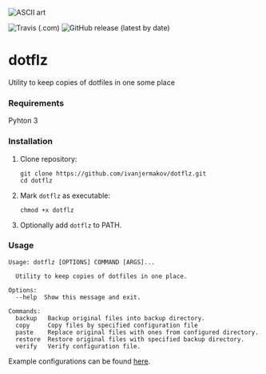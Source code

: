 ![ASCII art](https://sun9-19.userapi.com/c857732/v857732190/13b709/A7LNzw5wGQA.jpg)

![Travis (.com)](https://img.shields.io/travis/com/ivanjermakov/dotflz)
![GitHub release (latest by date)](https://img.shields.io/github/v/release/ivanjermakov/dotflz)

# dotflz
Utility to keep copies of dotfiles in one some place

### Requirements
Pyhton 3

### Installation
 1. Clone repository:
    ```shell script
    git clone https://github.com/ivanjermakov/dotflz.git
    cd dotflz
    ```
 2. Mark `dotflz` as executable:
    ```shell script
    chmod +x dotflz
    ```
 3. Optionally add `dotflz` to PATH.

### Usage
````
Usage: dotflz [OPTIONS] COMMAND [ARGS]...

  Utility to keep copies of dotfiles in one place.

Options:
  --help  Show this message and exit.

Commands:
  backup   Backup original files into backup directory.
  copy     Copy files by specified configuration file
  paste    Replace original files with ones from configured directory.
  restore  Restore original files with specified backup directory.
  verify   Verify configuration file.
````

Example configurations can be found [here](https://github.com/ivanjermakov/dotflz/tree/master/example).
